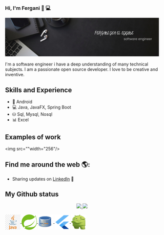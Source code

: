### Hi, I'm Fergani 🤗 💻


<img src="https://raw.githubusercontent.com/FER25-Code/FER25-Code/master/cover.png" alt="banner that says Fergani">

I'm a software engineer i have a deep understanding of many technical subjects. I am a passionate open source developer. I love to be creative and inventive.

## Skills and Experience
* 📱 Android 
* 💻 Java, JavaFX, Spring Boot
* ⛁ Sql, Mysql, Nosql
* 📊 Excel

## Examples of work 
<img src=""width="256"/>

## Find me around the web 🌎:
- Sharing updates on <a href="https://www.linkedin.com/in/fergani-dia-el-eddine-8575b1151/">LinkedIn</a> 💼

## My Github status
<div align="center">
  <a href="https://github.com/FER25-Code">
  <img height="200em" src="https://github-readme-stats.vercel.app/api?username=FER25-Code&show_icons=true&theme=dark&include_all_commits=true&      count_private=true"/>
  <img height="200em" src="https://github-readme-stats.vercel.app/api/top-langs/?username=FER25-Code&layout=compact&langs_count=7&theme=dark"/>

</div>  
  <div style="display: inline_block"><br>
     <img align="center" alt="Rafa-Js" height="50" width="50" src="https://github.com/FER25-Code/FER25-Code/blob/main/java.svg">
     <img align="center" alt="Rafa-Js" height="50" width="50" src="https://github.com/FER25-Code/FER25-Code/blob/main/spring boot.svg">
     <img align="center" alt="Rafa-Js" height="50" width="50" src="https://github.com/FER25-Code/FER25-Code/blob/main/mysql.svg">
     <img align="center" alt="Rafa-Js" height="50" width="50" src="https://github.com/FER25-Code/FER25-Code/blob/main/flutter.svg">
     <img align="center" alt="Rafa-Js" height="50" width="50" src="https://github.com/FER25-Code/FER25-Code/blob/main/android.svg">
</div>

